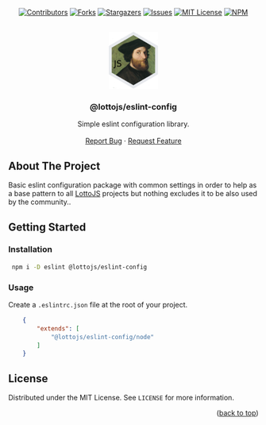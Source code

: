 <a name="readme-top"></a>

<div align="center">

[![Contributors][contributors-shield]][contributors-url]
[![Forks][forks-shield]][forks-url]
[![Stargazers][stars-shield]][stars-url]
[![Issues][issues-shield]][issues-url]
[![MIT License][license-shield]][license-url]
[![NPM][npm-shield]][npm-url]

</div>

<br />
<div align="center">
  <a href="https://github.com/lottojs/eslint-config">
    <img src=".github/logo.png" alt="Logo" width="100" height="115">
  </a>

  <h3 align="center">@lottojs/eslint-config</h3>

  <p align="center">
    Simple eslint configuration library.
    <br />
    <br />
    <a href="https://github.com/lottojs/eslint-config/issues">Report Bug</a>
    ·
    <a href="https://github.com/lottojs/eslint-config/issues">Request Feature</a>
  </p>
</div>


## About The Project

Basic eslint configuration package with common settings in order to help as a base pattern to all [LottoJS](https://github.com/lottojs) projects but nothing excludes it to be also used by the community..


<!-- GETTING STARTED -->
## Getting Started

### Installation
   ```sh
    npm i -D eslint @lottojs/eslint-config
   ```
### Usage
Create a `.eslintrc.json` file at the root of your project.
```json
    {
        "extends": [
            "@lottojs/eslint-config/node"
        ]
    }
```

## License

Distributed under the MIT License. See `LICENSE` for more information.

<p align="right">(<a href="#readme-top">back to top</a>)</p>


[contributors-shield]: https://img.shields.io/github/contributors/lottojs/eslint-config.svg?style=for-the-badge
[contributors-url]: https://github.com/lottojs/eslint-config/graphs/contributors
[forks-shield]: https://img.shields.io/github/forks/lottojs/eslint-config.svg?style=for-the-badge
[forks-url]: https://github.com/lottojs/eslint-config/network/members
[stars-shield]: https://img.shields.io/github/stars/lottojs/eslint-config.svg?style=for-the-badge
[stars-url]: https://github.com/lottojs/eslint-config/stargazers
[issues-shield]: https://img.shields.io/github/issues/lottojs/eslint-config.svg?style=for-the-badge
[issues-url]: https://github.com/lottojs/eslint-config/issues
[license-shield]: https://img.shields.io/github/license/lottojs/eslint-config.svg?style=for-the-badge
[license-url]: https://github.com/lottojs/eslint-config/blob/master/LICENSE.txt
[npm-shield]: https://img.shields.io/npm/v/@lottojs/eslint-config?style=for-the-badge&logo=npm&logoColor=FFFFFF&labelColor=555555&color=CB0001
[npm-url]: https://www.npmjs.com/package/@lottojs/eslint-config
